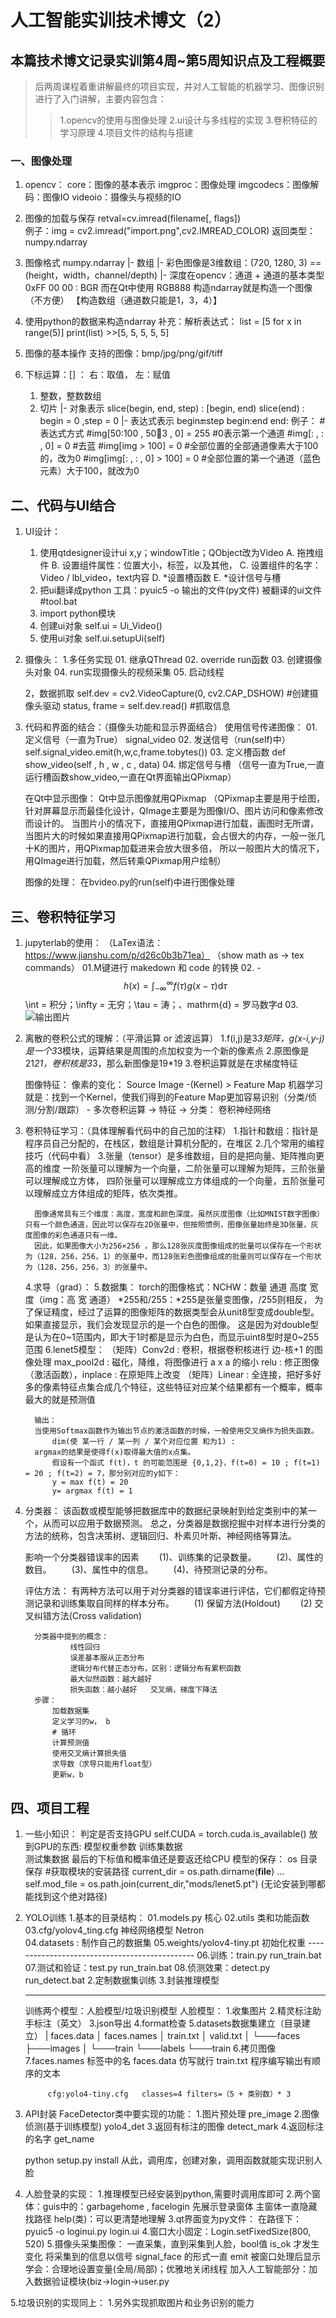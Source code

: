 # 人工智能实训技术博文（2）
## 本篇技术博文记录实训第4周~第5周知识点及工程概要
> 后两周课程着重讲解最终的项目实现，并对人工智能的机器学习、图像识别进行了入门讲解，主要内容包含：
>> 1.opencv的使用与图像处理
>> 2.ui设计与多线程的实现
>> 3.卷积特征的学习原理
>> 4.项目文件的结构与搭建
### 一、图像处理
   1. opencv：
		core：图像的基本表示
		imgproc：图像处理
		imgcodecs：图像解码：图像IO
		videoio：摄像头与视频的IO
   2. 图像的加载与保存
		retval=cv.imread(filename[, flags]) 	
		例子：img = cv2.imread("import.png",cv2.IMREAD_COLOR)
		返回类型：numpy.ndarray

   3. 图像格式
		numpy.ndarray
			|- 数组
			|- 彩色图像是3维数组：(720, 1280, 3) == (height，width，channel/depth)
			|- 深度在opencv：通道 + 通道的基本类型 
			0xFF 00 00 : BGR 而在Qt中使用 RGB888
		构造ndarray就是构造一个图像（不方便）
		【构造数组（通道数只能是1，3，4）】

   4. 使用python的数据来构造ndarray
		补充：解析表达式：
			list = [5 for x in range(5)]
			print(list)
			>>[5, 5, 5, 5, 5]

   5. 图像的基本操作
		支持的图像：bmp/jpg/png/gif/tiff

   6. 下标运算：[]  ： 右：取值， 左：赋值
		1. 整数，整数数组
		2. 切片
			|- 对象表示
				slice(begin, end, step) : [begin, end)
				slice(end) : begin = 0 ,step = 0
			|- 表达式表示
				begin:end:step	begin:end		end:
			例子：
				#表达式方式
				#img[50:100 , 50:100:3 , 0] = 255 #0表示第一个通道
				#img[: , : , 0] = 0     #去蓝
				#img[img > 100] = 0     #全部位置的全部通道像素大于100的，改为0
				#img[img[: , : , 0] > 100] = 0   #全部位置的第一个通道（蓝色元素）大于100，就改为0

## 二、代码与UI结合
   1. UI设计：
		01. 使用qtdesigner设计ui
			x,y；windowTitle；QObject改为Video
			A. 拖拽组件
			B. 设置组件属性：位置大小，标签，以及其他，
			C. 设置组件的名字： Video / lbl_video，text内容
			D. *设置槽函数
			E. *设计信号与槽
		02. 把ui翻译成python
			工具：pyuic5 -o 输出的文件(py文件)   被翻译的ui文件
			#tool.bat
		03. import python模块
		04. 创建ui对象
			self.ui = Ui_Video()
		05. 使用ui对象
			self.ui.setupUi(self)


   2. 摄像头：
		1.多任务实现
			01. 继承QThread
			02. override run函数
			03. 创建摄像头对象
			04. run实现摄像头的视频采集
			05. 启动线程

		2，数据抓取
			self.dev = cv2.VideoCapture(0, cv2.CAP_DSHOW) 	#创建摄像头驱动
			status, frame = self.dev.read()		#抓取信息


   3. 代码和界面的结合：（摄像头功能和显示界面结合）
		使用信号传递图像：
			01. 定义信号（一直为True）	signal_video
			02. 发送信号（run(self)中）	self.signal_video.emit(h,w,c,frame.tobytes())
			03. 定义槽函数		def show_video(self , h , w , c , data)
			04. 绑定信号与槽
			（信号一直为True,一直运行槽函数show_video,一直在Qt界面输出QPixmap）

		在Qt中显示图像：
			Qt中显示图像就用QPixmap
			（QPixmap主要是用于绘图，针对屏幕显示而最佳化设计，QImage主要是为图像I/O、图片访问和像素修改而设计的。
			当图片小的情况下，直接用QPixmap进行加载，画图时无所谓，当图片大的时候如果直接用QPixmap进行加载，会占很大的内存，一般一张几十K的图片，用QPixmap加载进来会放大很多倍，
			所以一般图片大的情况下，用QImage进行加载，然后转乘QPixmap用户绘制）

		图像的处理：
			在bvideo.py的run(self)中进行图像处理

## 三、卷积特征学习
   1. jupyterlab的使用：
	（LaTex语法：https://www.jianshu.com/p/d26c0b3b71ea）
	（show math as -> tex commands）
		01.M键进行 makedown 和 code 的转换
		02. - $$h(x)= \int _{- \infty} ^{\infty} f(\tau) g(x - \tau) \mathrm{d} \tau$$
		\int = 积分；\infty = 无穷；\tau = 涛；、mathrm{d} = 罗马数字d
		03.![输出图片](dd.png)

   2. 离散的卷积公式的理解：（平滑运算 or 滤波运算）
		1.f(i,j)是3*3矩阵，g(x-i,y-j)是一个3*3模块，运算结果是周围的点加权变为一个新的像素点
		2.原图像是21*21，卷积核是3*3，那么新图像是19*19
		3.卷积运算就是在求梯度特征

		图像特征：
			像素的变化：
			Source Image -(Kernel) > Feature Map
			机器学习就是：找到一个Kernel，使我们得到的Feature Map更加容易识别（分类/侦测/分割/跟踪）
				- 多次卷积运算 -> 特征 -> 分类： 卷积神经网络 

   3. 卷积特征学习：（具体理解看代码中的自己加的注释）
		1.指针和数组：指针是程序员自己分配的，在栈区，数组是计算机分配的，在堆区
		2.几个常用的编程技巧（代码中看）
		3.张量（tensor）是多维数组，目的是把向量、矩阵推向更高的维度
			一阶张量可以理解为一个向量，二阶张量可以理解为矩阵，三阶张量可以理解成立方体，
			四阶张量可以理解成立方体组成的一个向量，五阶张量可以理解成立方体组成的矩阵，依次类推。

			图像通常具有三个维度：高度，宽度和颜色深度。虽然灰度图像（比如MNIST数字图像）只有一个颜色通道，因此可以保存在2D张量中，但按照惯例，图像张量始终是3D张量，灰度图像的彩色通道只有一维。
			因此，如果图像大小为256×256 ，那么128张灰度图像组成的批量可以保存在一个形状为（128，256，256，1）的张量中，而128张彩色图像组成的批量则可以保存在一个形状为（128，256，256，3）的张量中。
		4.求导（grad）：
		5.数据集：
			torch的图像格式：NCHW：数量 通道 高度 宽度（img：高 宽 通道）
			*255和/255：*255是张量变图像，/255则相反，
				为了保证精度，经过了运算的图像矩阵的数据类型会从unit8型变成double型。
				如果直接显示，我们会发现显示的是一个白色的图像。
				这是因为对double型是认为在0~1范围内，即大于1时都是显示为白色，而显示uint8型时是0~255范围
		6.lenet5模型：
			（矩阵）Conv2d : 卷积，根据卷积核进行 边-核+1 的图像处理
			max_pool2d : 磁化，降维，将图像进行 a x a 的缩小
			relu : 修正图像（激活函数），inplace : 在原矩阵上改变
			（矩阵）Linear : 全连接，把好多好多的像素特征点集合成几个特征，这些特征对应某个结果都有一个概率，概率最大的就是预测值

		    输出：
			当使用Softmax函数作为输出节点的激活函数的时候，一般使用交叉熵作为损失函数。
				dim(使 某一行 / 某一列 / 某个对应位置 和为1) : 
			argmax的结果是使得f(x)取得最大值的x点集。
				假设有一个函式 f(t)，t 的可能范围是 {0,1,2}，f(t=0) = 10 ; f(t=1) = 20 ; f(t=2) = 7，那分别对应的y如下：
				y = max f(t) = 20
				y= argmax f(t) = 1

   4. 分类器：
		该函数或模型能够把数据库中的数据纪录映射到给定类别中的某一个，从而可以应用于数据预测。
		总之，分类器是数据挖掘中对样本进行分类的方法的统称，包含决策树、逻辑回归、朴素贝叶斯、神经网络等算法。

		影响一个分类器错误率的因素
		　　(1)、训练集的记录数量。
		　　(2)、属性的数目。
		　　(3)、属性中的信息。
		　　(4)、待预测记录的分布。

		评估方法：
		有两种方法可以用于对分类器的错误率进行评估，它们都假定待预测记录和训练集取自同样的样本分布。
		　　(1) 保留方法(Holdout)
		　　(2) 交叉纠错方法(Cross validation)

			分类器中提到的概念：
			        线性回归
			        误差基本服从正态分布
			        逻辑分布代替正态分布，区别：逻辑分布有累积函数
			        最大似然函数：越大越好
			        损失函数：越小越好	交叉熵，梯度下降法
			步骤：
				加载数据集
				定义学习的w， b
				# 循环
				计算预测值
			 	使用交叉熵计算损失值
				求导数（求导只能用float型）
				更新w，b

## 四、项目工程
   1. 一些小知识：
		判定是否支持GPU
        	self.CUDA = torch.cuda.is_available()
		放到GPU的东西:
			模型权重参数
			训练集数据	
			测试集数据
				最后的下标值和概率值还是要返还给CPU
		模型的保存：
			os 目录保存
			#获取模块的安装路径
			current_dir = os.path.dirname(__file__)
			...
			self.mod_file = os.path.join(current_dir,"mods/lenet5.pt")
			(无论安装到哪都能找到这个绝对路径)

   2. YOLO训练
		1.基本的目录结构：
			01.models.py	核心
			02.utils		类和功能函数
			03.cfg/yolov4_ting.cfg	神经网络模型		Netron	
			04.datasets : 制作自己的数据集
			05.weights/yolov4-tiny.pt	初始化权重
			----------------------------------------------
			06.训练：train.py		run_train.bat
			07.测试和验证：test.py	run_train.bat
			08.侦测效果：detect.py	run_detect.bat
		2.定制数据集训练
		3.封装推理模型

		---------------
		
		训练两个模型：人脸模型/垃圾识别模型
		人脸模型：
			1.收集图片
			2.精灵标注助手标注（英文）
			3.json导出
			4.format检查
			5.datasets数据集建立（目录建立）
			|	faces.data
				│   faces.names
				│   train.txt
				│   valid.txt
				│
				└───faces
			    		├───images
			    		│   	└───train
			    		└───labels
			        			└───train
			6.拷贝图像
			7.faces.names	标签中的名
			   faces.data	仿写就行
			   train.txt		程序编写输出有顺序的文本
				
			   cfg:yolo4-tiny.cfg	classes=4 filters=（5 + 类别数）* 3

   3. API封装
		FaceDetector类中要实现的功能：
		1.图片预处理		pre_image
		2.图像侦测(基于训练模型)	yolo4_det
		3.返回有标注的图像		detect_mark
		4.返回标注的名字		get_name

		python setup.py install
		从此，调用库，创建对象，调用函数就能实现识别人脸

   4. 人脸登录的实现：
		1.推理模型已经安装到python,需要时调用库即可
		2.两个窗体：guis中的：garbagehome ,	facelogin
			先展示登录窗体	主窗体一直隐藏
			找路径	help(类)：可以更清楚地理解
		3.qt界面变为py文件：
			在路径下：pyuic5 -o loginui.py login.ui
		4.窗口大小固定：Login.setFixedSize(800, 520)
		5.摄像头采集图像：
			一直采集，直到采集到人脸，bool值 is_ok 才发生变化
			将采集到的信息以信号 signal_face 的形式一直 emit 被窗口处理后显示
			学会：合理地设置变量(全局/局部)；优雅地关闭线程
		    加入人工智能部分：加入数据验证模块(biz->login->user.py

   5.垃圾识别的实现同上：
		1.另外实现抓取图片和业务识别的能力